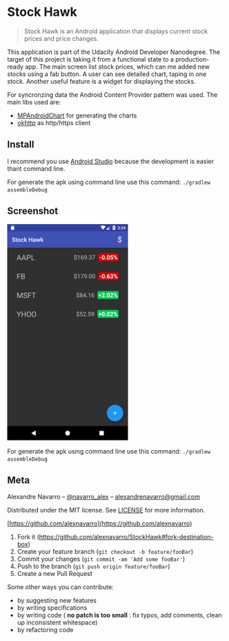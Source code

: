 # Stock Hawk
> Stock Hawk is an Android application that displays current stock prices and price changes.

This application is part of the Udacity Android Developer Nanodegree. The target of this project is taking it from a functional state to a production-ready app. The main screen list stock prices, which can me added new stocks using a fab button. A user can see detailed chart, taping in one stock. Another useful feature is a widget for displaying the stocks.

For syncronzing data the Android Content Provider pattern was used. The main libs used are:
* [MPAndroidChart](https://github.com/PhilJay/MPAndroidChart) for generating the charts
* [okhttp](https://github.com/square/okhttp) as http/https client

## Install
I recommend you use [Android Studio](https://developer.android.com/studio/index.html) because the development is easier thant command line.

For generate the apk using command line use this command: `./gradlew assembleDebug`

## Screenshot
<img src="/screenshots/device-2017-12-10-133441.png" width="280" height="500">

For generate the apk using command line use this command: `./gradlew assembleDebug`

## Meta
Alexandre Navarro – [@navarro_alex](https://twitter.com/navarro_alex) – alexandrenavarro@gmail.com

Distributed under the MIT license. See [LICENSE](LICENSE) for more information.

[https://github.com/alexnavarro](https://github.com/alexnavarro)

1. Fork it (<https://github.com/alexnavarro/StockHawk#fork-destination-box>)
2. Create your feature branch (`git checkout -b feature/fooBar`)
3. Commit your changes (`git commit -am 'Add some fooBar'`)
4. Push to the branch (`git push origin feature/fooBar`)
5. Create a new Pull Request

Some other ways you can contribute:
* by suggesting new features
* by writing specifications
* by writing code ( **no patch is too small** : fix typos, add comments, clean up inconsistent whitespace)
* by refactoring code
